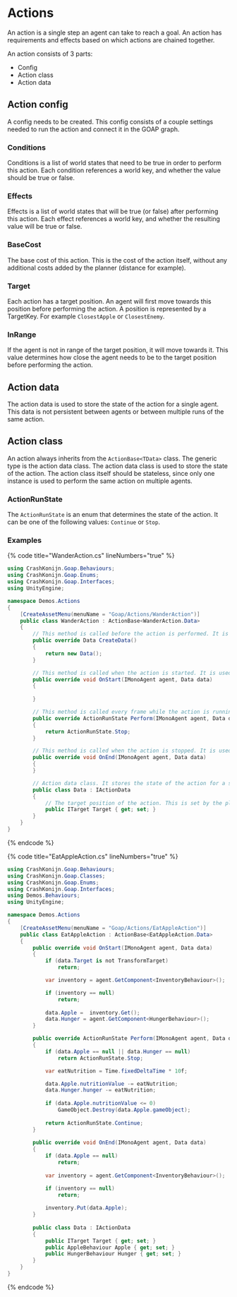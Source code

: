 ﻿# Actions

An action is a single step an agent can take to reach a goal. An action has requirements and effects based on which actions are chained together.

An action consists of 3 parts:
- Config
- Action class
- Action data

## Action config
A config needs to be created. This config consists of a couple settings needed to run the action and connect it in the GOAP graph.

### Conditions
Conditions is a list of world states that need to be true in order to perform this action. Each condition references a world key, and whether the value should be true or false.

### Effects
Effects is a list of world states that will be true (or false) after performing this action. Each effect references a world key, and whether the resulting value will be true or false.

### BaseCost
The base cost of this action. This is the cost of the action itself, without any additional costs added by the planner (distance for example).

### Target
Each action has a target position. An agent will first move towards this position before performing the action. A position is represented by a TargetKey. For example `ClosestApple` or `ClosestEnemy`.

### InRange
If the agent is not in range of the target position, it will move towards it. This value determines how close the agent needs to be to the target position before performing the action.

## Action data
The action data is used to store the state of the action for a single agent. This data is not persistent between agents or between multiple runs of the same action.

## Action class
An action always inherits from the `ActionBase<TData>` class. The generic type is the action data class. The action data class is used to store the state of the action. The action class itself should be stateless, since only one instance is used to perform the same action on multiple agents.

### ActionRunState
The `ActionRunState` is an enum that determines the state of the action. It can be one of the following values: `Continue` or `Stop`.

### Examples
{% code title="WanderAction.cs" lineNumbers="true" %}
```csharp
using CrashKonijn.Goap.Behaviours;
using CrashKonijn.Goap.Enums;
using CrashKonijn.Goap.Interfaces;
using UnityEngine;

namespace Demos.Actions
{
    [CreateAssetMenu(menuName = "Goap/Actions/WanderAction")]
    public class WanderAction : ActionBase<WanderAction.Data>
    {
        // This method is called before the action is performed. It is used to initialize the action data.
        public override Data CreateData()
        {
            return new Data();
        }

        // This method is called when the action is started. It is used to initialize the action.
        public override void OnStart(IMonoAgent agent, Data data)
        {
            
        }

        // This method is called every frame while the action is running. It is used to perform the action.
        public override ActionRunState Perform(IMonoAgent agent, Data data)
        {
            return ActionRunState.Stop;
        }

        // This method is called when the action is stopped. It is used to clean up the action.
        public override void OnEnd(IMonoAgent agent, Data data)
        {
        }

        // Action data class. It stores the state of the action for a single agent. This data is not persistent between agents or between multiple runs of the same action.
        public class Data : IActionData
        {
            // The target position of the action. This is set by the planner.
            public ITarget Target { get; set; }
        }
    }
}
```
{% endcode %}

{% code title="EatAppleAction.cs" lineNumbers="true" %}
```csharp
using CrashKonijn.Goap.Behaviours;
using CrashKonijn.Goap.Classes;
using CrashKonijn.Goap.Enums;
using CrashKonijn.Goap.Interfaces;
using Demos.Behaviours;
using UnityEngine;

namespace Demos.Actions
{
    [CreateAssetMenu(menuName = "Goap/Actions/EatAppleAction")]
    public class EatAppleAction : ActionBase<EatAppleAction.Data>
    {
        public override void OnStart(IMonoAgent agent, Data data)
        {
            if (data.Target is not TransformTarget)
                return;

            var inventory = agent.GetComponent<InventoryBehaviour>();

            if (inventory == null)
                return;
            
            data.Apple =  inventory.Get();
            data.Hunger = agent.GetComponent<HungerBehaviour>();
        }

        public override ActionRunState Perform(IMonoAgent agent, Data data)
        {
            if (data.Apple == null || data.Hunger == null)
                return ActionRunState.Stop;

            var eatNutrition = Time.fixedDeltaTime * 10f;

            data.Apple.nutritionValue -= eatNutrition;
            data.Hunger.hunger -= eatNutrition;
            
            if (data.Apple.nutritionValue <= 0)
                GameObject.Destroy(data.Apple.gameObject);
            
            return ActionRunState.Continue;
        }
        
        public override void OnEnd(IMonoAgent agent, Data data)
        {
            if (data.Apple == null)
                return;
            
            var inventory = agent.GetComponent<InventoryBehaviour>();

            if (inventory == null)
                return;
            
            inventory.Put(data.Apple);
        }
        
        public class Data : IActionData
        {
            public ITarget Target { get; set; }
            public AppleBehaviour Apple { get; set; }
            public HungerBehaviour Hunger { get; set; }
        }
    }
}
```
{% endcode %}
